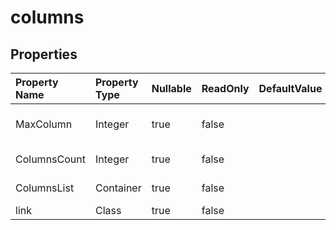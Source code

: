 # **columns**

 

## **Properties**

| Property Name | Property Type | Nullable |  ReadOnly | DefaultValue | Description | 
| :- | :- | :- |:- |  :- | :- |
|MaxColumn|Integer|true|false |  |The max column index.|
|ColumnsCount|Integer|true|false |  |Column count.|
|ColumnsList|Container|true|false |  |Columns list.|
|link|Class|true|false |  ||

